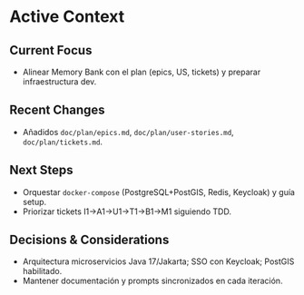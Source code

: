 # Active Context

## Current Focus
- Alinear Memory Bank con el plan (epics, US, tickets) y preparar infraestructura dev.

## Recent Changes
- Añadidos `doc/plan/epics.md`, `doc/plan/user-stories.md`, `doc/plan/tickets.md`.

## Next Steps
- Orquestar `docker-compose` (PostgreSQL+PostGIS, Redis, Keycloak) y guía setup.
- Priorizar tickets I1→A1→U1→T1→B1→M1 siguiendo TDD.

## Decisions & Considerations
- Arquitectura microservicios Java 17/Jakarta; SSO con Keycloak; PostGIS habilitado.
- Mantener documentación y prompts sincronizados en cada iteración.
